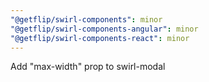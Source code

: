 ```yaml
---
"@getflip/swirl-components": minor
"@getflip/swirl-components-angular": minor
"@getflip/swirl-components-react": minor
---
```


Add "max-width" prop to swirl-modal
